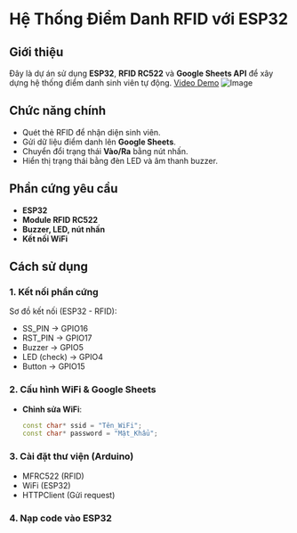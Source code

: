 # Hệ Thống Điểm Danh RFID với ESP32

## Giới thiệu
Đây là dự án sử dụng **ESP32**, **RFID RC522** và **Google Sheets API** để xây dựng hệ thống điểm danh sinh viên tự động.
[Video Demo](https://youtu.be/OQ0Rh2ILLfk?si=pBxmc4a9zhQPHQav)
![Image](https://github.com/user-attachments/assets/ae2872ec-c935-4463-be16-a7300f4cbb5e)
## Chức năng chính
- Quét thẻ RFID để nhận diện sinh viên.
- Gửi dữ liệu điểm danh lên **Google Sheets**.
- Chuyển đổi trạng thái **Vào/Ra** bằng nút nhấn.
- Hiển thị trạng thái bằng đèn LED và âm thanh buzzer.

## Phần cứng yêu cầu
- **ESP32**
- **Module RFID RC522**
- **Buzzer, LED, nút nhấn**
- **Kết nối WiFi**

## Cách sử dụng
### 1. Kết nối phần cứng
Sơ đồ kết nối (ESP32 - RFID):

- SS_PIN -> GPIO16 
- RST_PIN -> GPIO17 
- Buzzer -> GPIO5 
- LED (check) -> GPIO4 
- Button -> GPIO15

### 2. Cấu hình WiFi & Google Sheets
- **Chỉnh sửa WiFi**:
  ```cpp
  const char* ssid = "Tên_WiFi";
  const char* password = "Mật_Khẩu";
### 3. Cài đặt thư viện (Arduino)
- MFRC522 (RFID)
- WiFi (ESP32)
- HTTPClient (Gửi request)

### 4.  Nạp code vào ESP32



